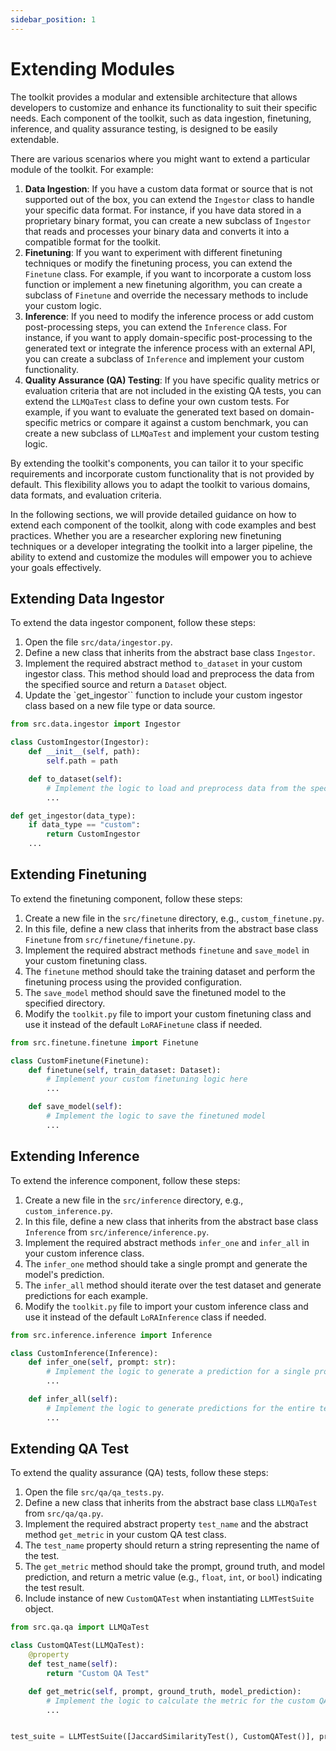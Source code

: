 ```yaml
---
sidebar_position: 1
---
```


# Extending Modules

The toolkit provides a modular and extensible architecture that allows developers to customize and enhance its functionality to suit their specific needs. Each component of the toolkit, such as data ingestion, finetuning, inference, and quality assurance testing, is designed to be easily extendable.

There are various scenarios where you might want to extend a particular module of the toolkit. For example:

1. **Data Ingestion**: If you have a custom data format or source that is not supported out of the box, you can extend the `Ingestor` class to handle your specific data format. For instance, if you have data stored in a proprietary binary format, you can create a new subclass of `Ingestor` that reads and processes your binary data and converts it into a compatible format for the toolkit.
2. **Finetuning**: If you want to experiment with different finetuning techniques or modify the finetuning process, you can extend the `Finetune` class. For example, if you want to incorporate a custom loss function or implement a new finetuning algorithm, you can create a subclass of `Finetune` and override the necessary methods to include your custom logic.
3. **Inference**: If you need to modify the inference process or add custom post-processing steps, you can extend the `Inference` class. For instance, if you want to apply domain-specific post-processing to the generated text or integrate the inference process with an external API, you can create a subclass of `Inference` and implement your custom functionality.
4. **Quality Assurance (QA) Testing**: If you have specific quality metrics or evaluation criteria that are not included in the existing QA tests, you can extend the `LLMQaTest` class to define your own custom tests. For example, if you want to evaluate the generated text based on domain-specific metrics or compare it against a custom benchmark, you can create a new subclass of `LLMQaTest` and implement your custom testing logic.

By extending the toolkit's components, you can tailor it to your specific requirements and incorporate custom functionality that is not provided by default. This flexibility allows you to adapt the toolkit to various domains, data formats, and evaluation criteria.

In the following sections, we will provide detailed guidance on how to extend each component of the toolkit, along with code examples and best practices. Whether you are a researcher exploring new finetuning techniques or a developer integrating the toolkit into a larger pipeline, the ability to extend and customize the modules will empower you to achieve your goals effectively.

## Extending Data Ingestor

To extend the data ingestor component, follow these steps:

1. Open the file `src/data/ingestor.py`.
2. Define a new class that inherits from the abstract base class `Ingestor`.
3. Implement the required abstract method `to_dataset` in your custom ingestor class. This method should load and preprocess the data from the specified source and return a `Dataset` object.
4. Update the `get_ingestor`` function to include your custom ingestor class based on a new file type or data source.

```python title="Example"
from src.data.ingestor import Ingestor

class CustomIngestor(Ingestor):
    def __init__(self, path):
        self.path = path

    def to_dataset(self):
        # Implement the logic to load and preprocess data from the specified path
        ...

def get_ingestor(data_type):
    if data_type == "custom":
        return CustomIngestor
    ...
```

## Extending Finetuning

To extend the finetuning component, follow these steps:

1. Create a new file in the `src/finetune` directory, e.g., `custom_finetune.py`.
2. In this file, define a new class that inherits from the abstract base class `Finetune` from `src/finetune/finetune.py`.
3. Implement the required abstract methods `finetune` and `save_model` in your custom finetuning class.
4. The `finetune` method should take the training dataset and perform the finetuning process using the provided configuration.
5. The `save_model` method should save the finetuned model to the specified directory.
6. Modify the `toolkit.py` file to import your custom finetuning class and use it instead of the default `LoRAFinetune` class if needed.

```python title="Example"
from src.finetune.finetune import Finetune

class CustomFinetune(Finetune):
    def finetune(self, train_dataset: Dataset):
        # Implement your custom finetuning logic here
        ...

    def save_model(self):
        # Implement the logic to save the finetuned model
        ...

```

## Extending Inference

To extend the inference component, follow these steps:

1. Create a new file in the `src/inference` directory, e.g., `custom_inference.py`.
2. In this file, define a new class that inherits from the abstract base class `Inference` from `src/inference/inference.py`.
3. Implement the required abstract methods `infer_one` and `infer_all` in your custom inference class.
4. The `infer_one` method should take a single prompt and generate the model's prediction.
5. The `infer_all` method should iterate over the test dataset and generate predictions for each example.
6. Modify the `toolkit.py` file to import your custom inference class and use it instead of the default `LoRAInference` class if needed.

```python title="Example"
from src.inference.inference import Inference

class CustomInference(Inference):
    def infer_one(self, prompt: str):
        # Implement the logic to generate a prediction for a single prompt
        ...

    def infer_all(self):
        # Implement the logic to generate predictions for the entire test dataset
        ...
```

## Extending QA Test

To extend the quality assurance (QA) tests, follow these steps:

1. Open the file `src/qa/qa_tests.py`.
2. Define a new class that inherits from the abstract base class `LLMQaTest` from `src/qa/qa.py`.
3. Implement the required abstract property `test_name` and the abstract method `get_metric` in your custom QA test class.
4. The `test_name` property should return a string representing the name of the test.
5. The `get_metric` method should take the prompt, ground truth, and model prediction, and return a metric value (e.g., `float`, `int`, or `bool`) indicating the test result.
6. Include instance of new `CustomQATest` when instantiating `LLMTestSuite` object.

```python title="Example"
from src.qa.qa import LLMQaTest

class CustomQATest(LLMQaTest):
    @property
    def test_name(self):
        return "Custom QA Test"

    def get_metric(self, prompt, ground_truth, model_prediction):
        # Implement the logic to calculate the metric for the custom QA test
        ...


test_suite = LLMTestSuite([JaccardSimilarityTest(), CustomQATest()], prompts, ground_truths, model_preds)
```
